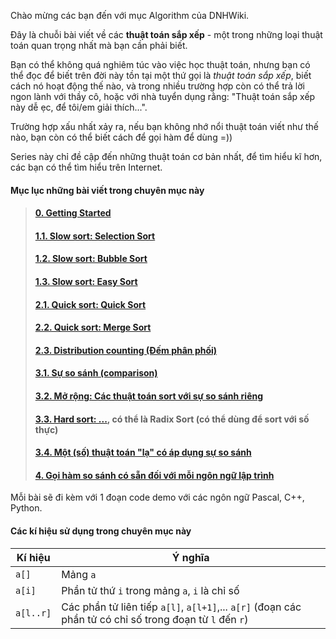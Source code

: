 Chào mừng các bạn đến với mục Algorithm của DNHWiki.

Đây là chuỗi bài viết về các **thuật toán sắp xếp** - một trong những loại thuật toán quan trọng nhất mà bạn cần phải biết.

Bạn có thể không quá nghiêm túc vào việc học thuật toán, nhưng bạn có thể đọc để biết trên đời này tồn tại một thứ gọi là *thuật toán sắp xếp*, biết cách nó hoạt động thế nào, và trong nhiều trường hợp còn có thể trả lời ngon lành với thầy cô, hoặc với nhà tuyển dụng rằng: "Thuật toán sắp xếp này dễ ẹc, để tôi/em giải thích...".

Trường hợp xấu nhất xảy ra, nếu bạn không nhớ nổi thuật toán viết như thế nào, bạn còn có thể biết cách để gọi hàm để dùng =))

Series này chỉ đề cập đến những thuật toán cơ bản nhất, để tìm hiểu kĩ hơn, các bạn có thể tìm hiểu trên Internet.

#### Mục lục những bài viết trong chuyên mục này

> #### [0. Getting Started](0-getting-started.md)
> #### [1.1. Slow sort: Selection Sort](1.1-slow-sort-selection-sort.md)
> #### [1.2. Slow sort: Bubble Sort](1.2-slow-sort-bubble-sort.md)
> #### [1.3. Slow sort: Easy Sort](1.3-slow-sort-easy-sort.md)
> #### [2.1. Quick sort: Quick Sort](2.1-quick-sort-quick-sort.md)
> #### [2.2. Quick sort: Merge Sort](2.2-quick-sort-merge-sort.md)
> #### [2.3. Distribution counting (Đếm phân phối)]()
> #### [3.1. Sự so sánh (comparison)]()
> #### [3.2. Mở rộng: Các thuật toán sort với sự so sánh riêng]()
> #### [3.3. Hard sort: ...](), có thể là Radix Sort (có thể dùng để sort với số thực)
> #### [3.4. Một (số) thuật toán "lạ" có áp dụng sự so sánh]()
> #### [4. Gọi hàm so sánh có sẵn đối với mỗi ngôn ngữ lập trình](4-built-in-sort-function.md)

Mỗi bài sẽ đi kèm với 1 đoạn code demo với các ngôn ngữ Pascal, C++, Python.

#### Các kí hiệu sử dụng trong chuyên mục này

Kí hiệu   | Ý nghĩa
----------|-----------------------------------------------
`a[]`     | Mảng `a` 
`a[i]  `  | Phần tử thứ `i` trong mảng `a`, `i` là chỉ số
`a[l..r]` | Các phần tử liên tiếp `a[l]`, `a[l+1]`,... `a[r]` (đoạn các phần tử có chỉ số trong đoạn từ `l` đến `r`)
